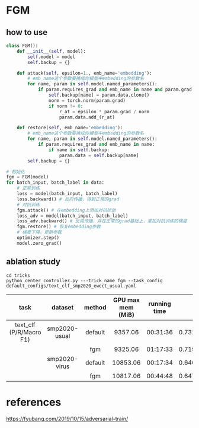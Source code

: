 # FGM

## how to use

```python
class FGM():
    def __init__(self, model):
        self.model = model
        self.backup = {}

    def attack(self, epsilon=1., emb_name='embedding'):
        # emb_name这个参数要换成你模型中embedding的参数名
        for name, param in self.model.named_parameters():
            if param.requires_grad and emb_name in name and param.grad is not None:
                self.backup[name] = param.data.clone()
                norm = torch.norm(param.grad)
                if norm != 0:
                    r_at = epsilon * param.grad / norm
                    param.data.add_(r_at)

    def restore(self, emb_name='embedding'):
        # emb_name这个参数要换成你模型中embedding的参数名
        for name, param in self.model.named_parameters():
            if param.requires_grad and emb_name in name:
                if name in self.backup:
                    param.data = self.backup[name]
        self.backup = {}

# 初始化
fgm = FGM(model)
for batch_input, batch_label in data:
    # 正常训练
    loss = model(batch_input, batch_label)
    loss.backward() # 反向传播，得到正常的grad
    # 对抗训练
    fgm.attack() # 在embedding上添加对抗扰动
    loss_adv = model(batch_input, batch_label)
    loss_adv.backward() # 反向传播，并在正常的grad基础上，累加对抗训练的梯度
    fgm.restore() # 恢复embedding参数
    # 梯度下降，更新参数
    optimizer.step()
    model.zero_grad()
```



## ablation study

```shell
cd tricks
python center_controller.py ---trick_name fgm --task_config default_configs/text_clf_smp2020_ewect_usual.yaml
```



|          task           |    dataset    | method  | GPU max mem (MiB) | running time |        score         |
| :---------------------: | :-----------: | :-----: | :---------------: | :----------: | :------------------: |
| text_clf (P/R/Macro F1) | smp2020-usual | default |      9357.06      |   00:31:36   | 0.7325/0.7513/0.7402 |
|                         |               |   fgm   |      9325.06      |   01:17:33   | 0.7198/0.7429/0.7293 |
|                         | smp2020-virus | default |     10853.06      |   00:17:34   | 0.6409/0.6442/0.6309 |
|                         |               |   fgm   |     10817.06      |   00:44:48   | 0.6473/0.6598/0.6496 |

# references
https://fyubang.com/2019/10/15/adversarial-train/